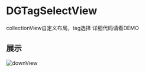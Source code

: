 # DGTagSelectView
 collectionView自定义布局，tag选择
 详细代码请看DEMO
## 展示
![downView](https://github.com/CoolerTing/DGTagSelectView/blob/master/QQ20191112-172144-HD.gif)
